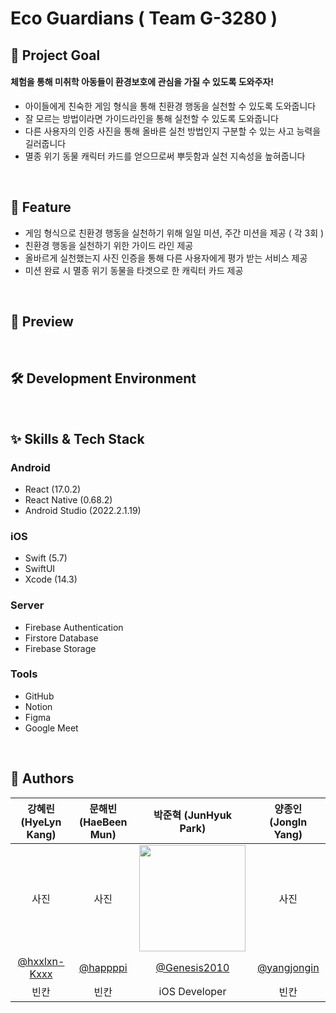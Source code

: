 # Eco Guardians ( Team G-3280 )

## 🎯 Project Goal
#### 체험을 통해 미취학 아동들이 환경보호에 관심을 가질 수 있도록 도와주자!
- 아이들에게 친숙한 게임 형식을 통해 친환경 행동을 실천할 수 있도록 도와줍니다 
- 잘 모르는 방법이라면 가이드라인을 통해 실천할 수 있도록 도와줍니다
- 다른 사용자의 인증 사진을 통해 올바른 실천 방법인지 구분할 수 있는 사고 능력을 길러줍니다
- 멸종 위기 동물 캐릭터 카드를 얻으므로써 뿌듯함과 실천 지속성을 높혀줍니다

<br>

## 📌 Feature
- 게임 형식으로 친환경 행동을 실천하기 위해 일일 미션, 주간 미션을 제공 ( 각 3회 )
- 친환경 행동을 실천하기 위한 가이드 라인 제공
- 올바르게 실천했는지 사진 인증을 통해 다른 사용자에게 평가 받는 서비스 제공
- 미션 완료 시 멸종 위기 동물을 타겟으로 한 캐릭터 카드 제공 


<br>

## 📱 Preview

<br>

## 🛠️ Development Environment 

<br>

## ✨ Skills & Tech Stack

### Android
- React (17.0.2)
- React Native (0.68.2)
- Android Studio (2022.2.1.19)

### iOS 
- Swift (5.7)
- SwiftUI
- Xcode (14.3)

### Server
- Firebase Authentication
- Firstore Database
- Firebase Storage

### Tools
- GitHub
- Notion
- Figma
- Google Meet

<br>

## 👥 Authors
|강혜린 (HyeLyn Kang)|문해빈 (HaeBeen Mun)|박준혁 (JunHyuk Park)|양종인 (JongIn Yang)|
|:---:|:---:|:---:|:---:|
|사진|사진|<img src="https://user-images.githubusercontent.com/45564605/235332911-4b064fac-7caf-4835-b21c-4d11e94b90db.png" width="170" height="170"/>|사진|
|[@hxxlxn-Kxxx](https://github.com/hxxlxn-Kxxx)|[@happppi](https://github.com/hhbb0081)|[@Genesis2010](https://github.com/Genesis2010)|[@yangjongin](https://github.com/yangjongin)|
|빈칸|빈칸|iOS Developer|빈칸|
